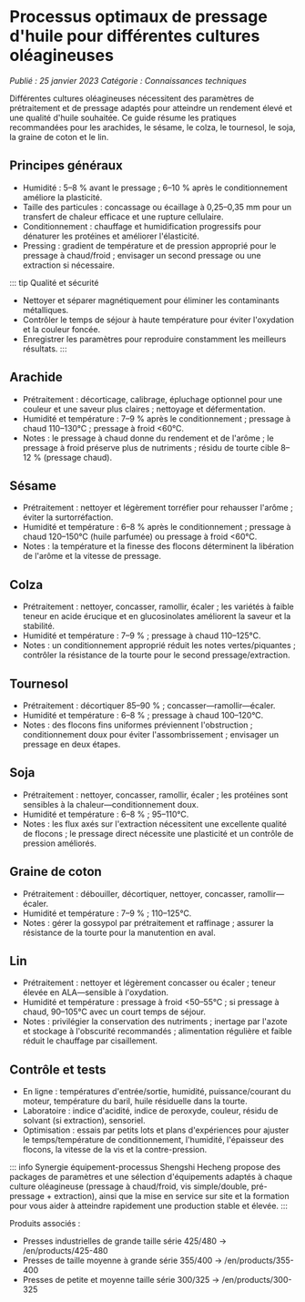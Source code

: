 # Processus optimaux de pressage d'huile pour différentes cultures oléagineuses

*Publié : 25 janvier 2023*
*Catégorie : Connaissances techniques*

Différentes cultures oléagineuses nécessitent des paramètres de prétraitement et de pressage adaptés pour atteindre un rendement élevé et une qualité d'huile souhaitée. Ce guide résume les pratiques recommandées pour les arachides, le sésame, le colza, le tournesol, le soja, la graine de coton et le lin.

## Principes généraux
- Humidité : 5–8 % avant le pressage ; 6–10 % après le conditionnement améliore la plasticité.
- Taille des particules : concassage ou écaillage à 0,25–0,35 mm pour un transfert de chaleur efficace et une rupture cellulaire.
- Conditionnement : chauffage et humidification progressifs pour dénaturer les protéines et améliorer l'élasticité.
- Pressing : gradient de température et de pression approprié pour le pressage à chaud/froid ; envisager un second pressage ou une extraction si nécessaire.

::: tip Qualité et sécurité
- Nettoyer et séparer magnétiquement pour éliminer les contaminants métalliques.
- Contrôler le temps de séjour à haute température pour éviter l'oxydation et la couleur foncée.
- Enregistrer les paramètres pour reproduire constamment les meilleurs résultats.
:::

## Arachide
- Prétraitement : décorticage, calibrage, épluchage optionnel pour une couleur et une saveur plus claires ; nettoyage et défermentation.
- Humidité et température : 7–9 % après le conditionnement ; pressage à chaud 110–130°C ; pressage à froid <60°C.
- Notes : le pressage à chaud donne du rendement et de l'arôme ; le pressage à froid préserve plus de nutriments ; résidu de tourte cible 8–12 % (pressage chaud).

## Sésame
- Prétraitement : nettoyer et légèrement torréfier pour rehausser l'arôme ; éviter la surtorréfaction.
- Humidité et température : 6–8 % après le conditionnement ; pressage à chaud 120–150°C (huile parfumée) ou pressage à froid <60°C.
- Notes : la température et la finesse des flocons déterminent la libération de l'arôme et la vitesse de pressage.

## Colza
- Prétraitement : nettoyer, concasser, ramollir, écaler ; les variétés à faible teneur en acide érucique et en glucosinolates améliorent la saveur et la stabilité.
- Humidité et température : 7–9 % ; pressage à chaud 110–125°C.
- Notes : un conditionnement approprié réduit les notes vertes/piquantes ; contrôler la résistance de la tourte pour le second pressage/extraction.

## Tournesol
- Prétraitement : décortiquer 85–90 % ; concasser—ramollir—écaler.
- Humidité et température : 6–8 % ; pressage à chaud 100–120°C.
- Notes : des flocons fins uniformes préviennent l'obstruction ; conditionnement doux pour éviter l'assombrissement ; envisager un pressage en deux étapes.

## Soja
- Prétraitement : nettoyer, concasser, ramollir, écaler ; les protéines sont sensibles à la chaleur—conditionnement doux.
- Humidité et température : 6–8 % ; 95–110°C.
- Notes : les flux axés sur l'extraction nécessitent une excellente qualité de flocons ; le pressage direct nécessite une plasticité et un contrôle de pression améliorés.

## Graine de coton
- Prétraitement : débouiller, décortiquer, nettoyer, concasser, ramollir—écaler.
- Humidité et température : 7–9 % ; 110–125°C.
- Notes : gérer la gossypol par prétraitement et raffinage ; assurer la résistance de la tourte pour la manutention en aval.

## Lin
- Prétraitement : nettoyer et légèrement concasser ou écaler ; teneur élevée en ALA—sensible à l'oxydation.
- Humidité et température : pressage à froid <50–55°C ; si pressage à chaud, 90–105°C avec un court temps de séjour.
- Notes : privilégier la conservation des nutriments ; inertage par l'azote et stockage à l'obscurité recommandés ; alimentation régulière et faible réduit le chauffage par cisaillement.

## Contrôle et tests
- En ligne : températures d'entrée/sortie, humidité, puissance/courant du moteur, température du baril, huile résiduelle dans la tourte.
- Laboratoire : indice d'acidité, indice de peroxyde, couleur, résidu de solvant (si extraction), sensoriel.
- Optimisation : essais par petits lots et plans d'expériences pour ajuster le temps/température de conditionnement, l'humidité, l'épaisseur des flocons, la vitesse de la vis et la contre-pression.

::: info Synergie équipement-processus
Shengshi Hecheng propose des packages de paramètres et une sélection d'équipements adaptés à chaque culture oléagineuse (pressage à chaud/froid, vis simple/double, pré-pressage + extraction), ainsi que la mise en service sur site et la formation pour vous aider à atteindre rapidement une production stable et élevée.
:::

Produits associés :
- Presses industrielles de grande taille série 425/480 → /en/products/425-480
- Presses de taille moyenne à grande série 355/400 → /en/products/355-400
- Presses de petite et moyenne taille série 300/325 → /en/products/300-325